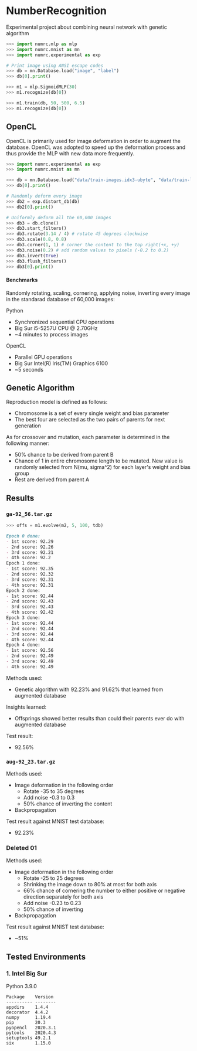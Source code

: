# NumberRecognition
Experimental project about combining neural network with genetic algorithm

```python
>>> import numrc.mlp as mlp
>>> import numrc.mnist as mn
>>> import numrc.experimental as exp

# Print image using ANSI escape codes
>>> db = mn.Database.load("image", "label")
>>> db[0].print()

>>> m1 = mlp.SigmoidMLP(30)
>>> m1.recognize(db[0])

>>> m1.train(db, 50, 500, 6.5)
>>> m1.recognize(db[0])
```

## OpenCL

OpenCL is primarily used for image deformation in order to augment the database. OpenCL was adopted to speed up the deformation process and thus provide the MLP with new data more frequently.

```python
>>> import numrc.experimental as exp
>>> import numrc.mnist as mn

>>> db = mn.Database.load("data/train-images.idx3-ubyte", "data/train-labels.idx1-ubyte")
>>> db[0].print()

# Randomly deform every image
>>> db2 = exp.distort_db(db)
>>> db2[0].print()

# Uniformly deform all the 60,000 images
>>> db3 = db.clone()
>>> db3.start_filters()
>>> db3.rotate(3.14 / 4) # rotate 45 degrees clockwise
>>> db3.scale(0.8, 0.8)
>>> db3.corner(1, 1) # corner the content to the top right(+x, +y)
>>> db3.noise(0.2) # add random values to pixels (-0.2 to 0.2)
>>> db3.invert(True)
>>> db3.flush_filters()
>>> db3[0].print()
```

#### Benchmarks

Randomly rotating, scaling, cornering, applying noise, inverting every image in the standarad database of 60,000 images:

Python

* Synchronized sequential CPU operations
* Big Sur i5-5257U CPU @ 2.70GHz
* ~4 minutes to process images

OpenCL

* Parallel GPU operations
* Big Sur Intel(R) Iris(TM) Graphics 6100
* ~5 seconds


## Genetic Algorithm

Reproduction model is defined as follows:

* Chromosome is a set of every single weight and bias parameter
* The best four are selected as the two pairs of parents for next generation

As for crossover and mutation, each parameter is determined in the following manner:

* 50% chance to be derived from parent B
* Chance of 1 in entire chromosome length to be mutated. New value is randomly selected from N(mu, sigma^2) for each layer's weight and bias group
* Rest are derived from parent A

## Results

### `ga-92_56.tar.gz`

```python
>>> offs = m1.evolve(m2, 5, 100, tdb)
```

```markdown
Epoch 0 done:
- 1st score: 92.29
- 2nd score: 92.26
- 3rd score: 92.21
- 4th score: 92.2
Epoch 1 done:
- 1st score: 92.35
- 2nd score: 92.32
- 3rd score: 92.31
- 4th score: 92.31
Epoch 2 done:
- 1st score: 92.44
- 2nd score: 92.43
- 3rd score: 92.43
- 4th score: 92.42
Epoch 3 done:
- 1st score: 92.44
- 2nd score: 92.44
- 3rd score: 92.44
- 4th score: 92.44
Epoch 4 done:
- 1st score: 92.56
- 2nd score: 92.49
- 3rd score: 92.49
- 4th score: 92.49
```

Methods used:

* Genetic algorithm with 92.23% and 91.62% that learned from augmented database

Insights learned:

* Offsprings showed better results than could their parents ever do with augmented database

Test result:

* 92.56%

### `aug-92_23.tar.gz`

Methods used:

* Image deformation in the following order
    * Rotate -35 to 35 degrees
    * Add noise -0.3 to 0.3
    * 50% chance of inverting the content
* Backpropagation

Test result against MNIST test database:

* 92.23%

### Deleted 01

Methods used:

* Image deformation in the following order
    * Rotate -25 to 25 degrees
    * Shrinking the image down to 80% at most for both axis
    * 66% chance of cornering the number to either positive or negative direction separately for both axis
    * Add noise -0.23 to 0.23
    * 50% chance of inverting
* Backpropagation

Test result against MNIST test database:

* ~51%

## Tested Environments

### 1. Intel Big Sur

Python 3.9.0

```text
Package    Version
---------- --------
appdirs    1.4.4
decorator  4.4.2
numpy      1.19.4
pip        20.3
pyopencl   2020.3.1
pytools    2020.4.3
setuptools 49.2.1
six        1.15.0
```
